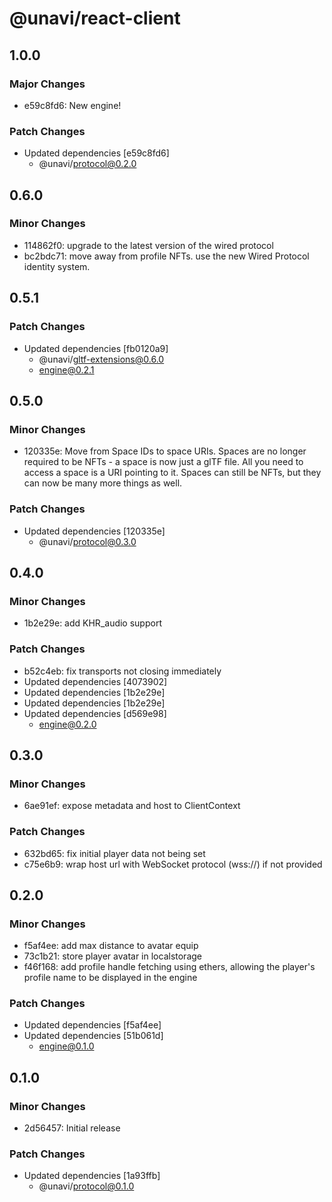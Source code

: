# @unavi/react-client

## 1.0.0

### Major Changes

- e59c8fd6: New engine!

### Patch Changes

- Updated dependencies [e59c8fd6]
  - @unavi/protocol@0.2.0

## 0.6.0

### Minor Changes

- 114862f0: upgrade to the latest version of the wired protocol
- bc2bdc71: move away from profile NFTs. use the new Wired Protocol identity system.

## 0.5.1

### Patch Changes

- Updated dependencies [fb0120a9]
  - @unavi/gltf-extensions@0.6.0
  - engine@0.2.1

## 0.5.0

### Minor Changes

- 120335e: Move from Space IDs to space URIs. Spaces are no longer required to be NFTs - a space is now just a glTF file. All you need to access a space is a URI pointing to it. Spaces can still be NFTs, but they can now be many more things as well.

### Patch Changes

- Updated dependencies [120335e]
  - @unavi/protocol@0.3.0

## 0.4.0

### Minor Changes

- 1b2e29e: add KHR_audio support

### Patch Changes

- b52c4eb: fix transports not closing immediately
- Updated dependencies [4073902]
- Updated dependencies [1b2e29e]
- Updated dependencies [1b2e29e]
- Updated dependencies [d569e98]
  - engine@0.2.0

## 0.3.0

### Minor Changes

- 6ae91ef: expose metadata and host to ClientContext

### Patch Changes

- 632bd65: fix initial player data not being set
- c75e6b9: wrap host url with WebSocket protocol (wss://) if not provided

## 0.2.0

### Minor Changes

- f5af4ee: add max distance to avatar equip
- 73c1b21: store player avatar in localstorage
- f46f168: add profile handle fetching using ethers, allowing the player's profile name to be displayed in the engine

### Patch Changes

- Updated dependencies [f5af4ee]
- Updated dependencies [51b061d]
  - engine@0.1.0

## 0.1.0

### Minor Changes

- 2d56457: Initial release

### Patch Changes

- Updated dependencies [1a93ffb]
  - @unavi/protocol@0.1.0
